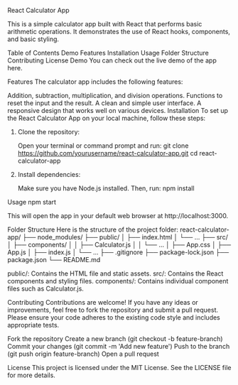React Calculator App

This is a simple calculator app built with React that performs basic arithmetic operations. It demonstrates the use of React hooks, components, and basic styling.

Table of Contents
Demo
Features
Installation
Usage
Folder Structure
Contributing
License
Demo
You can check out the live demo of the app here.

Features
The calculator app includes the following features:

Addition, subtraction, multiplication, and division operations.
Functions to reset the input and the result.
A clean and simple user interface.
A responsive design that works well on various devices.
Installation
To set up the React Calculator App on your local machine, follow these steps:

1. Clone the repository:

   Open your terminal or command prompt and run:
   git clone https://github.com/yourusername/react-calculator-app.git
   cd react-calculator-app

2. Install dependencies:

   Make sure you have Node.js installed. Then, run:
   npm install

Usage
npm start

This will open the app in your default web browser at http://localhost:3000.

Folder Structure
Here is the structure of the project folder:
react-calculator-app/
├── node_modules/
├── public/
│   ├── index.html
│   └── ...
├── src/
│   ├── components/
│   │   ├── Calculator.js
│   │   └── ...
│   ├── App.css
│   ├── App.js
│   ├── index.js
│   └── ...
├── .gitignore
├── package-lock.json
├── package.json
└── README.md

public/: Contains the HTML file and static assets.
src/: Contains the React components and styling files.
components/: Contains individual component files such as Calculator.js.

Contributing
Contributions are welcome! If you have any ideas or improvements, feel free to fork the repository and submit a pull request. Please ensure your code adheres to the existing code style and includes appropriate tests.

Fork the repository
Create a new branch (git checkout -b feature-branch)
Commit your changes (git commit -m 'Add new feature')
Push to the branch (git push origin feature-branch)
Open a pull request

License
This project is licensed under the MIT License. See the LICENSE file for more details.

